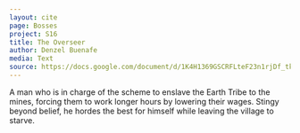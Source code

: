 ```yaml
---
layout: cite
page: Bosses
project: S16
title: The Overseer
author: Denzel Buenafe
media: Text
source: https://docs.google.com/document/d/1K4H1369GSCRFLteF23n1rjDf_tke8aqb4F7cfBas3RI/edit?usp=sharing
---
```

A man who is in charge of the scheme to enslave the Earth Tribe to the mines, forcing them to work longer hours by lowering their wages. Stingy beyond belief, he hordes the best for himself while leaving the village to starve.

